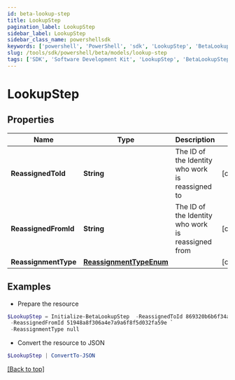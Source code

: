 ```yaml
---
id: beta-lookup-step
title: LookupStep
pagination_label: LookupStep
sidebar_label: LookupStep
sidebar_class_name: powershellsdk
keywords: ['powershell', 'PowerShell', 'sdk', 'LookupStep', 'BetaLookupStep']
slug: /tools/sdk/powershell/beta/models/lookup-step
tags: ['SDK', 'Software Development Kit', 'LookupStep', 'BetaLookupStep']
---
```


# LookupStep

## Properties

| Name | Type | Description | Notes |
| --- | --- | --- | --- |
| **ReassignedToId** | **String** | The ID of the Identity who work is reassigned to | [optional] |
| **ReassignedFromId** | **String** | The ID of the Identity who work is reassigned from | [optional] |
| **ReassignmentType** | [**ReassignmentTypeEnum**](reassignment-type-enum) |  | [optional] |

## Examples

- Prepare the resource

```powershell
$LookupStep = Initialize-BetaLookupStep  -ReassignedToId 869320b6b6f34a169b6178b1a865e66f `
 -ReassignedFromId 51948a8f306a4e7a9a6f8f5d032fa59e `
 -ReassignmentType null
```

- Convert the resource to JSON

```powershell
$LookupStep | ConvertTo-JSON
```

[[Back to top]](#)
